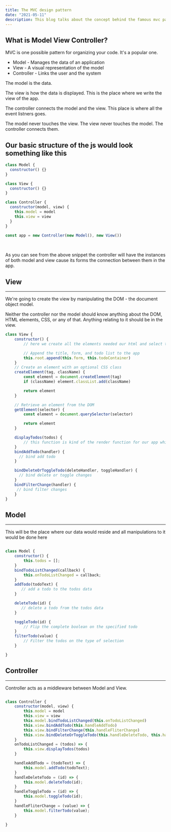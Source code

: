 ```yaml
---
title: The MVC design pattern
date: "2021-05-11"
description: This blog talks about the concept behind the famous mvc pattern using a simple todo app.
---
```


## What is Model View Controller?

MVC is one possible pattern for organizing your code. It's a popular one.

  * Model - Manages the data of an application
  * View - A visual representation of the model
  * Controller - Links the user and the system

The model is the data.

The view is how the data is displayed. This is the place where we write the view of the app.

The controller connects the model and the view. This place is where all the event listners goes.

The model never touches the view. The view never touches the model. The controller connects them.

## Our basic structure of the js would look something like this

```javascript
class Model {
  constructor() {}
}

class View {
  constructor() {}
}

class Controller {
  constructor(model, view) {
    this.model = model
    this.view = view
  }
}

const app = new Controller(new Model(), new View())
```
<p>&nbsp;</p>
As you can see from the above snippet the controller will have the instances of both model and view cause its forms the connection between them in the app.

## View

___

We're going to create the view by manipulating the DOM - the document object model.

Neither the controller nor the model should know anything about the DOM, HTML elements, CSS, or any of that. Anything relating to it should be in the view.

```Javascript
class View {
    constructor() {
        // here we create all the elements needed our html and select the root div where our todo app would reside.

        // Append the title, form, and todo list to the app
        this.root.append(this.form, this.todoContainer)
    }
    // Create an element with an optional CSS class
    createElement(tag, className) {
        const element = document.createElement(tag)
        if (className) element.classList.add(className)

        return element
    }

    // Retrieve an element from the DOM
    getElement(selector) {
        const element = document.querySelector(selector)

        return element
    }

    displayTodos(todos) {
        // this function is kind of the render function for our app which would isplay the todos.
    }
    bindAddTodo(handler) {
      // bind add todo
    }

    bindDeleteOrToggleTodo(deleteHandler, toggleHandler) {
      // bind delete or toggle changes
    }
    bindFilterChange(handler) {
     // bind filter changes
    }
}
```
## Model

___

This will be the place where our data would reside and all manipulations to it would be done here

```Javascript

class Model {
    constructor() {
        this.todos = [];
    }
    bindTodoListChanged(callback) {
        this.onTodoListChanged = callback;
    }
    addTodo(todoText) {
       // add a todo to the todos data
    }

    deleteTodo(id) {
       // delete a todo from the todos data
    }

    toggleTodo(id) {
        // Flip the complete boolean on the specified todo
    }
    filterTodo(value) {
        // Filter the todos on the type of selection
    }

}
```

## Controller

___

Controller acts as a middleware between Model and View.

```Javascript

class Controller {
    constructor(model, view) {
        this.model = model
        this.view = view
        this.model.bindTodoListChanged(this.onTodoListChanged)
        this.view.bindAddTodo(this.handleAddTodo)
        this.view.bindFilterChange(this.handleFliterChange)
        this.view.bindDeleteOrToggleTodo(this.handleDeleteTodo, this.handleToggleTodo);
    }
    onTodoListChanged = (todos) => {
        this.view.displayTodos(todos)
    }

    handleAddTodo = (todoText) => {
        this.model.addTodo(todoText);
    }
    handleDeleteTodo = (id) => {
        this.model.deleteTodo(id);
    }
    handleToggleTodo = (id) => {
        this.model.toggleTodo(id);
    }
    handleFliterChange = (value) => {
        this.model.filterTodo(value);
    }

}

```